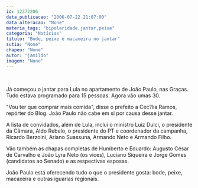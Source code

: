 ```yaml
---
id: 12372206
data_publicacao: "2006-07-22 21:07:00"
data_alteracao: "None"
materia_tags: "bipolaridade,jantar,peixe"
categoria: "Notícias"
titulo: "Bode, peixe e macaxeira no jantar"
sutia: "None"
chapeu: "None"
autor: "jamildo"
imagem: "None"
---
```

<p>&nbsp;</p>

<p>J&aacute; come&ccedil;ou o jantar para Lula no apartamento de Jo&atilde;o Paulo, nas Gra&ccedil;as. Tudo estava programado para 15 pessoas. Agora v&atilde;o umas 30.</p>

<p>"Vou ter que comprar mais comida", disse o prefeito a Cec?lia Ramos, rep&oacute;rter do Blog. Jo&atilde;o Paulo n&atilde;o cabe em si por causa desse jantar.</p>

<p>A lista de convidados, al&eacute;m de Lula, inclui o ministro Luiz Dulci, o presidente da C&acirc;mara, Aldo Rebelo, o presidente do PT e coordenador da campanha, Ricardo Berzoini, Ariano Suassuna, Armando Neto e Armando Filho.</p>

<p>V&atilde;o tamb&eacute;m as chapas completas de Humberto e Eduardo: Augusto C&eacute;sar de Carvalho e Jo&atilde;o Lyra Neto (os vices), Luciano Siqueira e Jorge Gomes (candidatos ao Senado) e as respectivas esposas.</p>

<p>Jo&atilde;o Paulo est&aacute; oferecendo tudo o que o presidente gosta: bode, peixe, macaxeira e outras iguarias regionais.</p>
